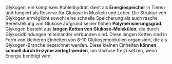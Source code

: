 Glykogen, ein komplexes Kohlenhydrat, dient als **Energiespeicher** in Tieren und fungiert als Reserve für Glukose in Muskeln und Leber. Die Struktur von Glykogen ermöglicht sowohl eine schnelle Speicherung als auch rasche Bereitstellung von Glukose aufgrund seiner hohen **Polymerisierungsgrad**. Glykogen besteht aus **langen Ketten von Glukose-Molekülen**, die durch Glykosidbindungen miteinander verbunden sind. Diese langen Ketten sind in Form von kleineren Einheiten von 8-10 Glukosemolekülen organisiert, die als Glykogen-Branche bezeichnet werden. Diese kleinen Einheiten **können schnell durch Enzyme zerlegt werden**, um Glukose freizusetzen, wenn Energie benötigt wird. 

